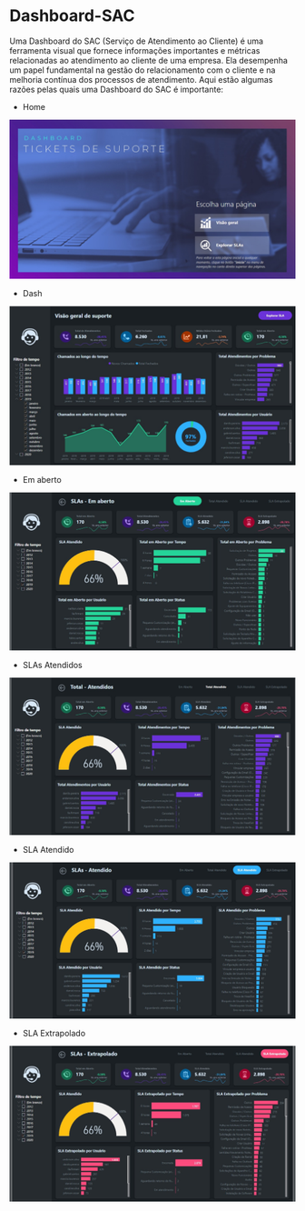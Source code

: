 # Dashboard-SAC

Uma Dashboard do SAC (Serviço de Atendimento ao Cliente) é uma ferramenta visual que fornece informações importantes e métricas relacionadas ao atendimento ao cliente de uma empresa. Ela desempenha um papel fundamental na gestão do relacionamento com o cliente e na melhoria contínua dos processos de atendimento. Aqui estão algumas razões pelas quais uma Dashboard do SAC é importante:

- Home

![Logo da Minha Aplicação](Home.jpeg)

- Dash

![Logo da Minha Aplicação](Dash.jpeg)

- Em aberto

![Logo da Minha Aplicação](Em_Aberto.jpeg)

- SLAs Atendidos

![Logo da Minha Aplicação](SLAs_Atendidos.jpeg)

- SLA Atendido

![Logo da Minha Aplicação](SLA_Atendido.jpeg)

- SLA Extrapolado

![Logo da Minha Aplicação](SLA_Extrapolado.jpeg)
